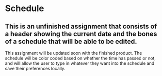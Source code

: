 # Schedule

## This is an unfinished assignment that consists of a header showing the current date and the bones of a schedule that will be able to be edited.

This assignment will be updated soon with the finished product. The schedule will be color coded based on whether the time has passed or not, and will allow the user to type
in whatever they want into the schedule and save their preferences locally.